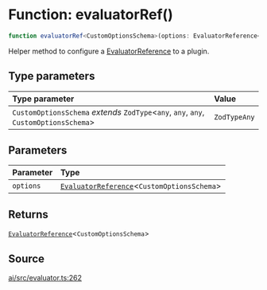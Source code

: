 # Function: evaluatorRef()

```ts
function evaluatorRef<CustomOptionsSchema>(options: EvaluatorReference<CustomOptionsSchema>): EvaluatorReference<CustomOptionsSchema>
```

Helper method to configure a [EvaluatorReference](../interfaces/EvaluatorReference.md) to a plugin.

## Type parameters

| Type parameter | Value |
| :------ | :------ |
| `CustomOptionsSchema` *extends* `ZodType`\<`any`, `any`, `any`, `CustomOptionsSchema`\> | `ZodTypeAny` |

## Parameters

| Parameter | Type |
| :------ | :------ |
| `options` | [`EvaluatorReference`](../interfaces/EvaluatorReference.md)\<`CustomOptionsSchema`\> |

## Returns

[`EvaluatorReference`](../interfaces/EvaluatorReference.md)\<`CustomOptionsSchema`\>

## Source

[ai/src/evaluator.ts:262](https://github.com/firebase/genkit/blob/2b0be364306d92a8e7d13efc2da4fb04c1d21e29/js/ai/src/evaluator.ts#L262)
